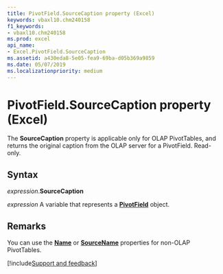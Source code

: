 ```yaml
---
title: PivotField.SourceCaption property (Excel)
keywords: vbaxl10.chm240158
f1_keywords:
- vbaxl10.chm240158
ms.prod: excel
api_name:
- Excel.PivotField.SourceCaption
ms.assetid: a430eda8-5e05-fea9-69ba-d05b369a9859
ms.date: 05/07/2019
ms.localizationpriority: medium
---
```



# PivotField.SourceCaption property (Excel)

The **SourceCaption** property is applicable only for OLAP PivotTables, and returns the original caption from the OLAP server for a PivotField. Read-only.


## Syntax

_expression_.**SourceCaption**

_expression_ A variable that represents a **[PivotField](Excel.PivotField.md)** object.


## Remarks

You can use the **[Name](excel.pivotfield.name.md)** or **[SourceName](excel.pivotfield.sourcename.md)** properties for non-OLAP PivotTables.




[!include[Support and feedback](~/includes/feedback-boilerplate.md)]